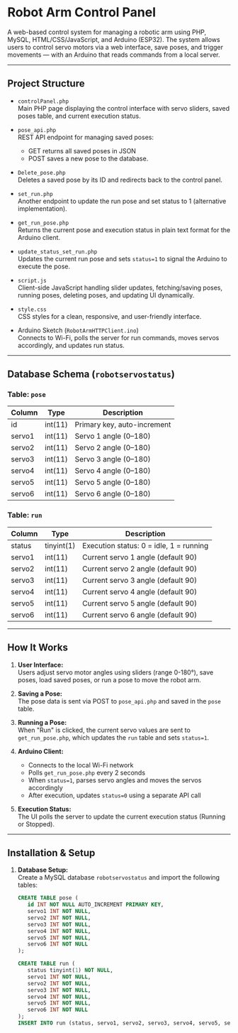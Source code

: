 # Robot Arm Control Panel

A web-based control system for managing a robotic arm using PHP, MySQL, HTML/CSS/JavaScript, and Arduino (ESP32). The system allows users to control servo motors via a web interface, save poses, and trigger movements — with an Arduino that reads commands from a local server.

---

## Project Structure

- `controlPanel.php`  
  Main PHP page displaying the control interface with servo sliders, saved poses table, and current execution status.

- `pose_api.php`  
  REST API endpoint for managing saved poses:  
  - GET returns all saved poses in JSON  
  - POST saves a new pose to the database.

- `Delete_pose.php`  
  Deletes a saved pose by its ID and redirects back to the control panel.
    
- `set_run.php`  
  Another endpoint to update the run pose and set status to 1 (alternative implementation).

- `get_run_pose.php`  
  Returns the current pose and execution status in plain text format for the Arduino client.

- `update_status_set_run.php`  
  Updates the current run pose and sets `status=1` to signal the Arduino to execute the pose.

- `script.js`  
  Client-side JavaScript handling slider updates, fetching/saving poses, running poses, deleting poses, and updating UI dynamically.

- `style.css`  
  CSS styles for a clean, responsive, and user-friendly interface.

- Arduino Sketch (`RobotArmHTTPClient.ino`)  
  Connects to Wi-Fi, polls the server for run commands, moves servos accordingly, and updates run status.

---

## Database Schema (`robotservostatus`)

### Table: `pose`

| Column | Type      | Description                |
|--------|-----------|----------------------------|
| id     | int(11)   | Primary key, auto-increment |
| servo1 | int(11)   | Servo 1 angle (0–180)      |
| servo2 | int(11)   | Servo 2 angle (0–180)      |
| servo3 | int(11)   | Servo 3 angle (0–180)      |
| servo4 | int(11)   | Servo 4 angle (0–180)      |
| servo5 | int(11)   | Servo 5 angle (0–180)      |
| servo6 | int(11)   | Servo 6 angle (0–180)      |

### Table: `run`

| Column | Type         | Description                        |
|--------|--------------|----------------------------------|
| status | tinyint(1)   | Execution status: 0 = idle, 1 = running |
| servo1 | int(11)      | Current servo 1 angle (default 90) |
| servo2 | int(11)      | Current servo 2 angle (default 90) |
| servo3 | int(11)      | Current servo 3 angle (default 90) |
| servo4 | int(11)      | Current servo 4 angle (default 90) |
| servo5 | int(11)      | Current servo 5 angle (default 90) |
| servo6 | int(11)      | Current servo 6 angle (default 90) |

---

## How It Works

1. **User Interface:**  
   Users adjust servo motor angles using sliders (range 0-180°), save poses, load saved poses, or run a pose to move the robot arm.

2. **Saving a Pose:**  
   The pose data is sent via POST to `pose_api.php` and saved in the `pose` table.

3. **Running a Pose:**  
   When "Run" is clicked, the current servo values are sent to `get_run_pose.php`, which updates the `run` table and sets `status=1`.

4. **Arduino Client:**  
   - Connects to the local Wi-Fi network  
   - Polls `get_run_pose.php` every 2 seconds  
   - When `status=1`, parses servo angles and moves the servos accordingly  
   - After execution, updates `status=0` using a separate API call

5. **Execution Status:**  
   The UI polls the server to update the current execution status (Running or Stopped).

---

## Installation & Setup

1. **Database Setup:**  
   Create a MySQL database `robotservostatus` and import the following tables:

   ```sql
   CREATE TABLE pose (
      id INT NOT NULL AUTO_INCREMENT PRIMARY KEY,
      servo1 INT NOT NULL,
      servo2 INT NOT NULL,
      servo3 INT NOT NULL,
      servo4 INT NOT NULL,
      servo5 INT NOT NULL,
      servo6 INT NOT NULL
   );

   CREATE TABLE run (
      status tinyint(1) NOT NULL,
      servo1 INT NOT NULL,
      servo2 INT NOT NULL,
      servo3 INT NOT NULL,
      servo4 INT NOT NULL,
      servo5 INT NOT NULL,
      servo6 INT NOT NULL
   );
   INSERT INTO run (status, servo1, servo2, servo3, servo4, servo5, servo6) VALUES (0, 90, 90, 90, 90, 90, 90);
